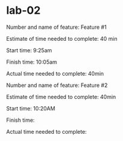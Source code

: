 # lab-02

Number and name of feature: Feature #1

Estimate of time needed to complete: 40 min

Start time: 9:25am

Finish time: 10:05am

Actual time needed to complete: 40min


Number and name of feature: Feature #2

Estimate of time needed to complete: 40min

Start time: 10:20AM

Finish time: 

Actual time needed to complete: 
